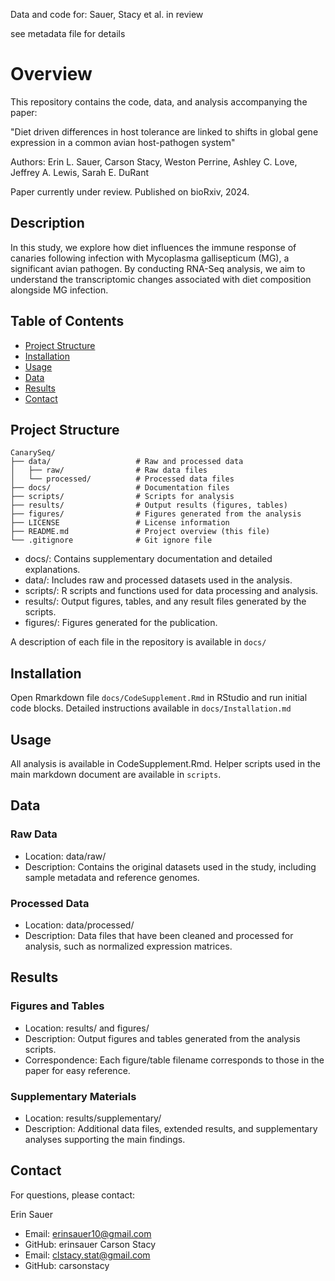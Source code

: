 Data and code for: Sauer, Stacy et al. in review 

see metadata file for details

# Overview

This repository contains the code, data, and analysis accompanying the paper:

"Diet driven differences in host tolerance are linked to shifts in global gene expression in a common avian host-pathogen system"

Authors: Erin L. Sauer, Carson Stacy, Weston Perrine, Ashley C. Love, Jeffrey A. Lewis, Sarah E. DuRant

Paper currently under review.
Published on bioRxiv, 2024.

## Description
In this study, we explore how diet influences the immune response of canaries following infection with Mycoplasma gallisepticum (MG), a significant avian pathogen. By conducting RNA-Seq analysis, we aim to understand the transcriptomic changes associated with diet composition alongside MG infection.

## Table of Contents
- [Project Structure](#project-structure)
- [Installation](#installation)
- [Usage](#usage)
- [Data](#data)
- [Results](#results)
- [Contact](#contact)

## Project Structure
```
CanarySeq/
├── data/                   # Raw and processed data
│   ├── raw/                # Raw data files
│   └── processed/          # Processed data files
├── docs/                   # Documentation files
├── scripts/                # Scripts for analysis
├── results/                # Output results (figures, tables)
├── figures/                # Figures generated from the analysis
├── LICENSE                 # License information
├── README.md               # Project overview (this file)
└── .gitignore              # Git ignore file
```

- docs/: Contains supplementary documentation and detailed explanations.
- data/: Includes raw and processed datasets used in the analysis.
- scripts/: R scripts and functions used for data processing and analysis.
- results/: Output figures, tables, and any result files generated by the scripts.
- figures/: Figures generated for the publication.

A description of each file in the repository is available in `docs/`

## Installation
Open Rmarkdown file `docs/CodeSupplement.Rmd` in RStudio and run initial code blocks. Detailed instructions available in `docs/Installation.md`

## Usage
All analysis is available in CodeSupplement.Rmd. Helper scripts used in the main markdown document are available in `scripts`. 

## Data
### Raw Data
- Location: data/raw/
- Description: Contains the original datasets used in the study, including sample metadata and reference genomes.

### Processed Data
- Location: data/processed/
- Description: Data files that have been cleaned and processed for analysis, such as normalized expression matrices.

## Results
### Figures and Tables
- Location: results/ and figures/
- Description: Output figures and tables generated from the analysis scripts.
- Correspondence: Each figure/table filename corresponds to those in the paper for easy reference.
### Supplementary Materials
- Location: results/supplementary/
- Description: Additional data files, extended results, and supplementary analyses supporting the main findings.


## Contact
For questions, please contact:

Erin Sauer
- Email: erinsauer10@gmail.com
- GitHub: erinsauer
Carson Stacy
- Email: clstacy.stat@gmail.com
- GitHub: carsonstacy
